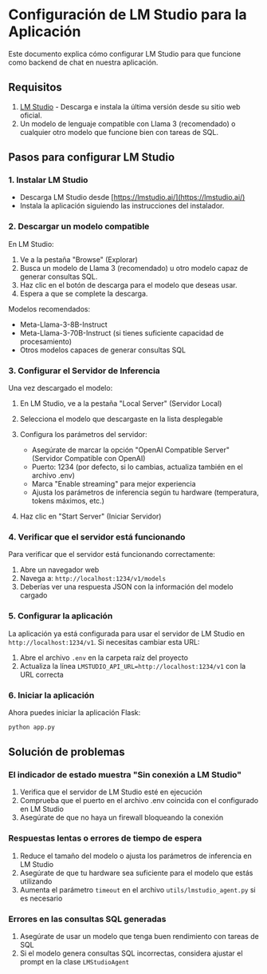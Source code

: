 # Configuración de LM Studio para la Aplicación

Este documento explica cómo configurar LM Studio para que funcione como backend de chat en nuestra aplicación.

## Requisitos

1. [LM Studio](https://lmstudio.ai/) - Descarga e instala la última versión desde su sitio web oficial.
2. Un modelo de lenguaje compatible con Llama 3 (recomendado) o cualquier otro modelo que funcione bien con tareas de SQL.

## Pasos para configurar LM Studio

### 1. Instalar LM Studio

- Descarga LM Studio desde [https://lmstudio.ai/](https://lmstudio.ai/)
- Instala la aplicación siguiendo las instrucciones del instalador.

### 2. Descargar un modelo compatible

En LM Studio:
1. Ve a la pestaña "Browse" (Explorar)
2. Busca un modelo de Llama 3 (recomendado) u otro modelo capaz de generar consultas SQL.
3. Haz clic en el botón de descarga para el modelo que deseas usar.
4. Espera a que se complete la descarga.

Modelos recomendados:
- Meta-Llama-3-8B-Instruct 
- Meta-Llama-3-70B-Instruct (si tienes suficiente capacidad de procesamiento)
- Otros modelos capaces de generar consultas SQL

### 3. Configurar el Servidor de Inferencia

Una vez descargado el modelo:

1. En LM Studio, ve a la pestaña "Local Server" (Servidor Local)
2. Selecciona el modelo que descargaste en la lista desplegable
3. Configura los parámetros del servidor:
   - Asegúrate de marcar la opción "OpenAI Compatible Server" (Servidor Compatible con OpenAI)
   - Puerto: 1234 (por defecto, si lo cambias, actualiza también en el archivo .env)
   - Marca "Enable streaming" para mejor experiencia
   - Ajusta los parámetros de inferencia según tu hardware (temperatura, tokens máximos, etc.)

4. Haz clic en "Start Server" (Iniciar Servidor)

### 4. Verificar que el servidor está funcionando

Para verificar que el servidor está funcionando correctamente:

1. Abre un navegador web
2. Navega a: `http://localhost:1234/v1/models`
3. Deberías ver una respuesta JSON con la información del modelo cargado

### 5. Configurar la aplicación

La aplicación ya está configurada para usar el servidor de LM Studio en `http://localhost:1234/v1`. 
Si necesitas cambiar esta URL:

1. Abre el archivo `.env` en la carpeta raíz del proyecto
2. Actualiza la línea `LMSTUDIO_API_URL=http://localhost:1234/v1` con la URL correcta

### 6. Iniciar la aplicación

Ahora puedes iniciar la aplicación Flask:

```bash
python app.py
```

## Solución de problemas

### El indicador de estado muestra "Sin conexión a LM Studio"

1. Verifica que el servidor de LM Studio esté en ejecución
2. Comprueba que el puerto en el archivo .env coincida con el configurado en LM Studio
3. Asegúrate de que no haya un firewall bloqueando la conexión

### Respuestas lentas o errores de tiempo de espera

1. Reduce el tamaño del modelo o ajusta los parámetros de inferencia en LM Studio
2. Asegúrate de que tu hardware sea suficiente para el modelo que estás utilizando
3. Aumenta el parámetro `timeout` en el archivo `utils/lmstudio_agent.py` si es necesario

### Errores en las consultas SQL generadas

1. Asegúrate de usar un modelo que tenga buen rendimiento con tareas de SQL
2. Si el modelo genera consultas SQL incorrectas, considera ajustar el prompt en la clase `LMStudioAgent` 